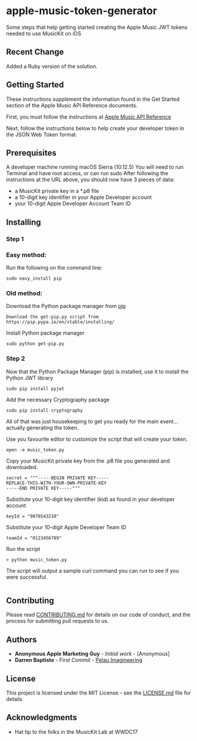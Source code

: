 # apple-music-token-generator

Some steps that help getting started creating the Apple Music JWT tokens needed to use MusicKit on iOS

## Recent Change

Added a Ruby version of the solution.


## Getting Started

These instructions supplement the information found in the Get Started section of the Apple Music API Reference documents.

First, you must follow the instructions at [Apple Music API Reference](https://developer.apple.com/library/content/documentation/NetworkingInternetWeb/Conceptual/AppleMusicWebServicesReference/SetUpWebServices.html#//apple_ref/doc/uid/TP40017625-CH2-SW1)

Next, follow the instructions below to help create your developer token in the JSON Web Token format.


## Prerequisites

A developer machine running macOS Sierra (10.12.5)
You will need to run Terminal and have root access, or can run sudo
After following the instructions at the URL above, you should now have 3 pieces of data:

- a MusicKit private key in a *.p8 file
- a 10-digit key identifier in your Apple Developer account
- your 10-digit Apple Developer Account Team ID


## Installing

### Step 1

### Easy method:

Run the following on the command line:
```
sudo easy_install pip
```

### Old method: 

Download the Python package manager from [pip](https://pip.pypa.io/en/stable/installing/)

```
Download the get-pip.py script from https://pip.pypa.io/en/stable/installing/
```

Install Python package manager

```
sudo python get-pip.py
```

### Step 2

Now that the Python Package Manager (pip) is installed, use it to install the Python JWT library

```
sudo pip install pyjwt
```

Add the necessary Cryptography package

```
sudo pip install cryptography
```

All of that was just housekeeping to get you ready for the main event... actually generating the token.

Use you favourite editor to customize the script that will create your token.

```
open -e music_token.py
```

Copy your MusicKit private key from the .p8 file you generated and downloaded.

```
secret = """-----BEGIN PRIVATE KEY-----
REPLACE-THIS-WITH-YOUR-OWN-PRIVATE-KEY
-----END PRIVATE KEY-----"""
```

Substitute your 10-digit key identifier (kid) as found in your developer account

```
keyId = "9876543210"
```

Substitute your 10-digit Apple Developer Team ID

```
teamId = "0123456789"
```

Run the script

```
> python music_token.py
```

The script will output a sample curl command you can run to see if you were successful.

```

```


## Contributing

Please read [CONTRIBUTING.md](CONTRIBUTING.md) for details on our code of conduct, and the process for submitting pull requests to us.


## Authors

* **Anonymous Apple Marketing Guy** - *Initial work* - [Anonymous]
* **Darren Baptiste** - *First Commit* - [Pelau Imagineering](https://github.com/pelauimagineering)


## License

This project is licensed under the MIT License - see the [LICENSE.md](LICENSE.md) file for details

## Acknowledgments

* Hat tip to the folks in the MusicKit Lab at WWDC17

